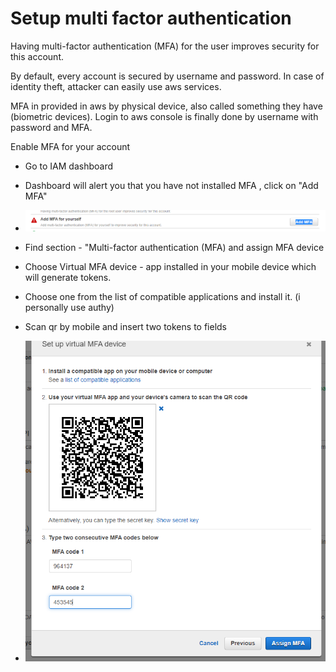 # Setup multi factor authentication

Having multi-factor authentication (MFA) for the  user improves security for this account.

By default, every account is secured by username and password. In case of identity theft, attacker can easily use aws services.

MFA in provided in aws by physical device, also called something they have (biometric devices). Login to aws console is finally done by username with password and MFA. 

Enable MFA for your account

- Go to IAM dashboard

- Dashboard will alert you that you have not installed MFA , click on "Add MFA"

- ![Screenshot](../img/iam4.png)

- Find section - "Multi-factor authentication (MFA) and assign MFA device

- Choose Virtual MFA device - app installed in your mobile device which will generate tokens.

- Choose one from the list of compatible applications and install it. (i personally use authy)

- Scan qr by mobile and insert two tokens to fields

- ![Screenshot](../img/iam5.png)


